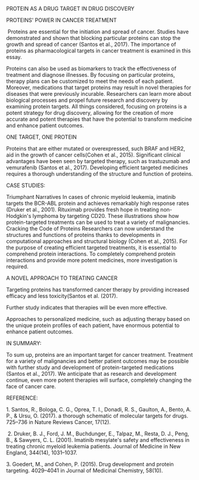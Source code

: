 PROTEIN AS A DRUG TARGET IN DRUG DISCOVERY

PROTEINS' POWER IN CANCER TREATMENT 

 Proteins are essential for the initiation and spread of cancer. Studies have demonstrated and shown that blocking particular proteins can stop the growth and spread of cancer (Santos et al., 2017). The importance of proteins as pharmacological targets in cancer treatment is examined in this essay. 

Proteins can also be used as biomarkers to track the effectiveness of treatment and diagnose illnesses. By focusing on particular proteins, therapy plans can be customized to meet the needs of each patient. Moreover, medications that target proteins may result in novel therapies for diseases that were previously incurable. Researchers can learn more about biological processes and propel future research and discovery by examining protein targets. All things considered, focusing on proteins is a potent strategy for drug discovery, allowing for the creation of more accurate and potent therapies that have the potential to transform medicine and enhance patient outcomes.

ONE TARGET, ONE PROTEIN

Proteins that are either mutated or overexpressed, such BRAF and HER2, aid in the growth of cancer cells(Cohen et al., 2015). Significant clinical advantages have been seen by targeted therapy, such as trastuzumab and vemurafenib (Santos et al., 2017). Developing efficient targeted medicines requires a thorough understanding of the structure and function of proteins.

CASE STUDIES: 

Triumphant Narratives In cases of chronic myeloid leukemia, imatinib targets the BCR-ABL protein and achieves remarkably high response rates (Druker et al., 2001). Rituximab provides fresh hope in treating non-Hodgkin's lymphoma by targeting CD20. These illustrations show how protein-targeted treatments can be used to treat a variety of malignancies. Cracking the Code of Proteins Researchers can now understand the structures and functions of proteins thanks to developments in computational approaches and structural biology (Cohen et al., 2015). For the purpose of creating efficient targeted treatments, it is essential to comprehend protein interactions. To completely comprehend protein interactions and provide more potent medicines, more investigation is required.

A NOVEL APPROACH TO TREATING CANCER 

Targeting proteins has transformed cancer therapy by providing increased efficacy and less toxicity(Santos et al. (2017).

Further study indicates that therapies will be even more effective.

Approaches to personalized medicine, such as adjusting therapy based on the unique protein profiles of each patient, have enormous potential to enhance patient outcomes. 

IN SUMMARY:

To sum up, proteins are an important target for cancer treatment. Treatment for a variety of malignancies and better patient outcomes may be possible with further study and development of protein-targeted medications (Santos et al., 2017). We anticipate that as research and development continue, even more potent therapies will surface, completely changing the face of cancer care.

REFERENCE:

1\. Santos, R., Bologa, C. G., Oprea, T. I., Donadi, R. S., Gaulton, A., Bento, A. P., & Ursu, O. (2017). a thorough schematic of molecular targets for drugs. 725–736 in Nature Reviews Cancer, 17(12).

 2. Druker, B. J., Ford, J. M., Buchdunger, E., Talpaz, M., Resta, D. J., Peng, B., & Sawyers, C. L. (2001). Imatinib mesylate's safety and effectiveness in treating chronic myeloid leukemia patients. Journal of Medicine in New England, 344(14), 1031–1037. 

3\. Goedert, M., and Cohen, P. (2015). Drug development and protein targeting. 4029–4041 in Journal of Medicinal Chemistry, 58(10).

